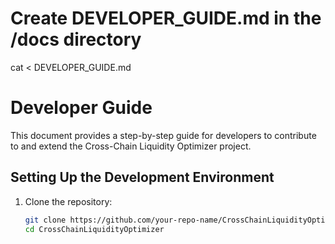 # Create DEVELOPER_GUIDE.md in the /docs directory
cat <<EOL > DEVELOPER_GUIDE.md
# Developer Guide

This document provides a step-by-step guide for developers to contribute to and extend the Cross-Chain Liquidity Optimizer project.

## Setting Up the Development Environment
1. Clone the repository:
   ```bash
   git clone https://github.com/your-repo-name/CrossChainLiquidityOptimizer.git
   cd CrossChainLiquidityOptimizer
